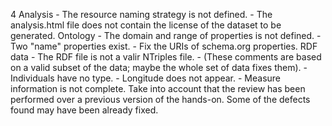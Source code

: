 4
    Analysis
        - The resource naming strategy is not defined.
        - The analysis.html file does not contain the license of the dataset to be generated.
    Ontology
        - The domain and range of properties is not defined.
        - Two "name" properties exist.
        - Fix the URIs of schema.org properties.
    RDF data
        - The RDF file is not a valir NTriples file.
        - (These comments are based on a valid subset of the data; maybe the whole set of data fixes them).
        - Individuals have no type.
        - Longitude does not appear.
        - Measure information is not complete.
    Take into account that the review has been performed over a previous version of the hands-on. Some of the defects found may have been already fixed.
